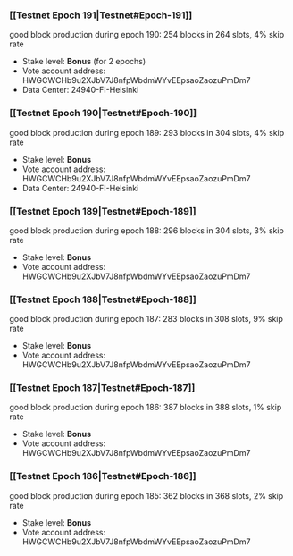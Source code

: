 ### [[Testnet Epoch 191|Testnet#Epoch-191]]
good block production during epoch 190: 254 blocks in 264 slots, 4% skip rate
* Stake level: **Bonus** (for 2 epochs)
* Vote account address: HWGCWCHb9u2XJbV7J8nfpWbdmWYvEEpsaoZaozuPmDm7
* Data Center: 24940-FI-Helsinki
### [[Testnet Epoch 190|Testnet#Epoch-190]]
good block production during epoch 189: 293 blocks in 304 slots, 4% skip rate
* Stake level: **Bonus**
* Vote account address: HWGCWCHb9u2XJbV7J8nfpWbdmWYvEEpsaoZaozuPmDm7
* Data Center: 24940-FI-Helsinki
### [[Testnet Epoch 189|Testnet#Epoch-189]]
good block production during epoch 188: 296 blocks in 304 slots, 3% skip rate
* Stake level: **Bonus**
* Vote account address: HWGCWCHb9u2XJbV7J8nfpWbdmWYvEEpsaoZaozuPmDm7
### [[Testnet Epoch 188|Testnet#Epoch-188]]
good block production during epoch 187: 283 blocks in 308 slots, 9% skip rate
* Stake level: **Bonus**
* Vote account address: HWGCWCHb9u2XJbV7J8nfpWbdmWYvEEpsaoZaozuPmDm7
### [[Testnet Epoch 187|Testnet#Epoch-187]]
good block production during epoch 186: 387 blocks in 388 slots, 1% skip rate
* Stake level: **Bonus**
* Vote account address: HWGCWCHb9u2XJbV7J8nfpWbdmWYvEEpsaoZaozuPmDm7
### [[Testnet Epoch 186|Testnet#Epoch-186]]
good block production during epoch 185: 362 blocks in 368 slots, 2% skip rate
* Stake level: **Bonus**
* Vote account address: HWGCWCHb9u2XJbV7J8nfpWbdmWYvEEpsaoZaozuPmDm7